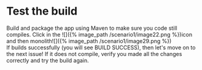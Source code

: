# Test the build

Build and package the app using Maven to make sure you code still compiles. Click in the ![]({% image_path /scenario1/image22.png %})icon and then monolith![]({% image_path /scenario1/image29.png %})  
If builds successfully \(you will see BUILD SUCCESS\), then let's move on to the next issue! If it does not compile, verify you made all the changes correctly and try the build again.

